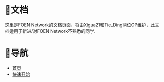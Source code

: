 # 📄文档
这里是FOEN Network的文档页面，将由Xigua21和Tie_Ding两位OP维护，此文档适用于新进/对FOEN Network不熟悉的同学.
# 🔗导航
- [首页](https://foenmc.github.io)
- [快速开始](https://foenmc.github.io/quicklystart.md)
